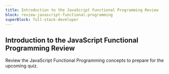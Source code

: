 ```yaml
---
title: Introduction to the JavaScript Functional Programming Review
block: review-javascript-functional-programming
superBlock: full-stack-developer
---
```


## Introduction to the JavaScript Functional Programming Review

Review the JavaScript Functional Programming concepts to prepare for the upcoming quiz.
